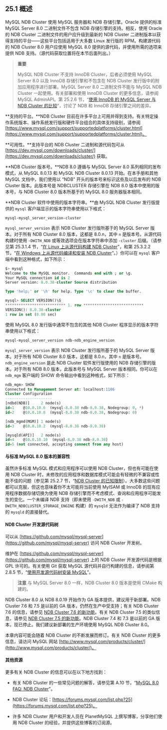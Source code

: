 ## 25.1 概述

MySQL NDB Cluster 使用 MySQL 服务器和 NDB 存储引擎。Oracle 提供的标准 MySQL Server 8.0 二进制文件不包含 NDB 存储引擎的支持。相反，使用 Oracle 的 NDB Cluster 二进制文件的用户应升级到最新的 NDB Cluster 二进制版本以获得支持的平台——这些平台包括适用于大多数 Linux 发行版的 RPM。构建源代码的 NDB Cluster 8.0 用户应使用 MySQL 8.0 提供的源代码，并使用所需的选项来提供 NDB 支持。（源代码获取位置将在本节后面列出。）

> **重要**
>
> MySQL NDB Cluster 不支持 InnoDB Cluster，后者必须使用 MySQL Server 8.0 以及 InnoDB 存储引擎和不包含在 NDB Cluster 发行版中的附加应用程序进行部署。MySQL Server 8.0 二进制文件不能与 MySQL NDB Cluster 一起使用。有关部署和使用 InnoDB Cluster 的更多信息，请参阅 MySQL AdminAPI。第 25.2.6 节，“[使用 InnoDB 的 MySQL Server 与 NDB Cluster 的比较](#mysql-server-using-innodb-compared-with-ndb-cluster)”，讨论了 NDB 和 InnoDB 存储引擎之间的差异。

**支持的平台。**NDB Cluster 目前在许多平台上可用并得到支持。有关特定操作系统版本、操作系统发行版和硬件平台组合的具体支持级别，请参阅 [https://www.mysql.com/support/supportedplatforms/cluster.html](https://www.mysql.com/support/supportedplatforms/cluster.html)。

**可用性。**支持平台的 NDB Cluster 二进制和源代码包可从 [https://dev.mysql.com/downloads/cluster/](https://dev.mysql.com/downloads/cluster/) 获取。

**NDB Cluster 版本号。**NDB 8.0 遵循与 MySQL Server 8.0 系列相同的发布模式，从 MySQL 8.0.13 和 MySQL NDB Cluster 8.0.13 开始。在本手册和其他 MySQL 文档中，我们使用以 “NDB” 开头的版本号来标识这些及以后发布的 NDB Cluster 版本。此版本号是 NDBCLUSTER 存储引擎在 NDB 8.0 版本中使用的版本号，与 NDB Cluster 8.0 版本所基于的 MySQL 8.0 服务器版本相同。

**NDB Cluster 软件中使用的版本字符串。**由 MySQL NDB Cluster 发行版提供的 `mysql` 客户端显示的版本字符串使用以下格式：

```
mysql-mysql_server_version-cluster
```

`mysql_server_version` 表示 NDB Cluster 发行版所基于的 MySQL Server 版本。对于所有 NDB Cluster 8.0 版本，这都是 8.0.n，其中 `n` 是版本号。从源代码构建时使用 `-DWITH_NDB` 或等效选项会在版本字符串中添加 `-cluster` 后缀。（请参见第 25.3.1.4 节，“[在 Linux 上从源代码构建 NDB Cluster](#building-ndb-cluster-from-source-on-linux)”，和第 25.3.2.2 节，“[在 Windows 上从源代码编译和安装 NDB Cluster](#compiling-and-installing-ndb-cluster-from-source-on-windows)”。）你可以在 `mysql` 客户端中看到这种格式，如下所示：

```sql
$> mysql
Welcome to the MySQL monitor.  Commands end with ; or \g.
Your MySQL connection id is 2
Server version: 8.0.38-cluster Source distribution

Type 'help;' or '\h' for help. Type '\c' to clear the buffer.

mysql> SELECT VERSION()\G
*************************** 1. row ***************************
VERSION(): 8.0.38-cluster
1 row in set (0.00 sec)
```

使用 MySQL 8.0 发行版中通常不包含的其他 NDB Cluster 程序显示的版本字符串使用以下格式：

```
mysql-mysql_server_version ndb-ndb_engine_version
```

`mysql_server_version` 表示 NDB Cluster 发行版所基于的 MySQL Server 版本。对于所有 NDB Cluster 8.0 版本，这都是 8.0.n，其中 `n` 是版本号。`ndb_engine_version` 是此 NDB Cluster 软件发行版使用的 NDB 存储引擎的版本。对于所有 NDB 8.0 版本，此版本号与 MySQL Server 版本相同。你可以在 `ndb_mgm` 客户端的 SHOW 命令输出中看到这种格式，如下所示：

```sql
ndb_mgm> SHOW
Connected to Management Server at: localhost:1186
Cluster Configuration
---------------------
[ndbd(NDB)]     2 node(s)
id=1    @10.0.10.6  (mysql-8.0.38 ndb-8.0.38, Nodegroup: 0, *)
id=2    @10.0.10.8  (mysql-8.0.38 ndb-8.0.38, Nodegroup: 0)

[ndb_mgmd(MGM)] 1 node(s)
id=3    @10.0.10.2  (mysql-8.0.38 ndb-8.0.38)

[mysqld(API)]   2 node(s)
id=4    @10.0.10.10  (mysql-8.0.38 ndb-8.0.38)
id=5 (not connected, accepting connect from any host)
```

#### 与标准 MySQL 8.0 版本的兼容性

虽然许多标准 MySQL 模式和应用程序可以使用 NDB Cluster，但也有可能在使用 NDB Cluster 时，未修改的应用程序和数据库模式可能会有轻微的不兼容或性能不佳的问题（参见第 25.2.7 节，“[NDB Cluster 的已知限制](#known-limitations-of-ndb-cluster)）。大多数这些问题都可以克服，但这也意味着你不太可能将当前使用 MyISAM 或 InnoDB 的现有应用程序数据存储切换为使用 NDB 存储引擎而不考虑模式、查询和应用程序可能发生的变化。一个未编译 NDB 支持（即未使用 `-DWITH_NDB` 或 `-DWITH_NDBCLUSTER_STORAGE_ENGINE` 构建）的 `mysqld` 无法作为编译了 NDB 支持的 `mysqld` 的直接替代。

#### NDB Cluster 开发源代码树

可以从 [https://github.com/mysql/mysql-server](https://github.com/mysql/mysql-server) 访问 NDB Cluster 开发树。

维护在 [https://github.com/mysql/mysql-server](https://github.com/mysql/mysql-server) 上的 NDB Cluster 开发源代码是根据 GPL 许可的。有关使用 Git 获取 MySQL 源代码并自行构建的信息，请参阅第 2.8.5 节，“[使用开发源代码树安装 MySQL](#installing-mysql-using-a-development-source-tree)”。

> **注意**
> 与 MySQL Server 8.0 一样，NDB Cluster 8.0 版本是使用 CMake 构建的。

NDB Cluster 8.0 从 NDB 8.0.19 开始作为 GA 版本提供，建议用于新部署。NDB Cluster 7.6 和 7.5 是以前的 GA 版本，仍然在生产中受支持；有关 NDB Cluster 7.6 的信息，请参见 [NDB Cluster 7.6 的新功能](#what-is-new-in-ndb-cluster-7-6)。有关 NDB Cluster 7.5 的类似信息，请参见 [NDB Cluster 7.5 的新功能](#what-is-new-in-ndb-cluster-7-5)。NDB Cluster 7.4 和 7.3 是以前的 GA 版本，现已停止。我们建议新部署的生产环境使用 MySQL NDB Cluster 8.0。

本章内容可能会随着 NDB Cluster 的不断发展而修订。有关 NDB Cluster 的更多信息，请访问 MySQL 网站 [http://www.mysql.com/products/cluster/](http://www.mysql.com/products/cluster/)。

#### 其他资源

更多有关 NDB Cluster 的信息可以在以下地方找到：

- 有关 NDB Cluster 的一些常见问题的解答，请参见第 A.10 节，“[MySQL 8.0 FAQ: NDB Cluster](#mysql-8-0-faq-ndb-cluster)”。

- NDB Cluster 论坛：[https://forums.mysql.com/list.php?25](https://forums.mysql.com/list.php?25)。

- 许多 NDB Cluster 用户和开发人员在 PlanetMySQL 上撰写博客，分享他们使用 NDB Cluster 的经验，并提供这些博客的订阅源。